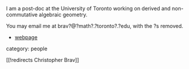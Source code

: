 I am a post-doc at the University of Toronto working on derived and non-commutative algebraic geometry. 

You may email me at brav?@?math?.?toronto?.?edu, with the ?s removed.

* [webpage](http://people.maths.ox.ac.uk/brav/)

category: people

[[!redirects Christopher Brav]]